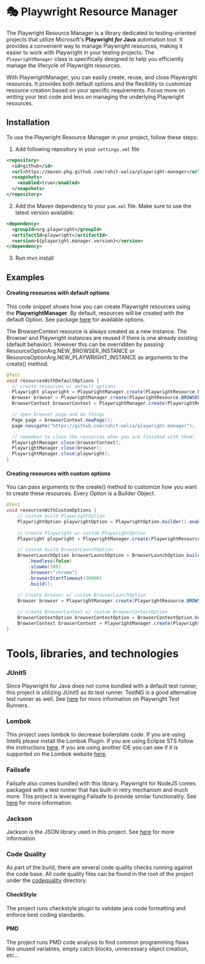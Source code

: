 # 🎭 Playwright Resource Manager

The Playwright Resource Manager is a library dedicated to testing-oriented projects that utilize Microsoft's 
**Playwright _for_ Java** automation tool. It provides a convenient way to manage Playwright resources, 
making it easier to work with Playwright in your testing projects. The `PlaywrightManager` class is 
specifically designed to help you efficiently manage the lifecycle of Playwright resources.

With PlaywrightManager, you can easily create, reuse, and close Playwright resources. 
It provides both default options and the flexibility to customize resource creation based on your specific requirements. 
Focus more on writing your test code and less on managing the underlying Playwright resources.

## Installation

To use the Playwright Resource Manager in your project, follow these steps:

1. Add following repository in your `settings.xml` file
```xml
<repository>
  <id>github</id>
  <url>https://maven.pkg.github.com/rohit-walia/playwright-manager</url>
  <snapshots>
    <enabled>true</enabled>
  </snapshots>
</repository>
```

2. Add the Maven dependency to your `pom.xml` file. Make sure to use the latest version available:
```xml
<dependency>
  <groupId>org.playwright</groupId>
  <artifactId>playwright</artifactId>
  <version>${playwright.manager.version}</version>
</dependency>
```

3. Run mvn install

## Examples

#### Creating resources with default options

This code snippet shows how you can create Playwright resources using the **PlaywrightManager**.
By default, resources will be created with the default Option. See package [here](playwright/src/main/java/org/playwright/core/options)
for available options.

The BrowserContext resource is always created as a new instance.
The Browser and Playwright instances are reused if there is one already existing (default behavior).
However this can be overridden by passing ResourceOptionArg.NEW_BROWSER_INSTANCE or ResourceOptionArg.NEW_PLAYWRIGHT_INSTANCE
as arguments to the create() method.

```Java
@Test
void resourcesWithDefaultOptions {
  // create resources w/ default options
  Playwright playwright = PlaywrightManager.create(PlaywrightResource.PLAYWRIGHT);
  Browser browser = PlaywrightManager.create(PlaywrightResource.BROWSER);
  BrowserContext browserContext = PlaywrightManager.create(PlaywrightResource.BROWSER_CONTEXT);

  // open browser page and do things
  Page page = browserContext.newPage();
  page.navigate("https://github.com/rohit-walia/playwright-manager");

  // remember to close the resources when you are finished with them!
  PlaywrightManager.close(browserContext);
  PlaywrightManager.close(browser);
  PlaywrightManager.close(playwright);
}
```

#### Creating resources with custom options

You can pass arguments to the create() method to customize how you want to create these resources. Every
Option is a Builder Object.

```Java
@Test
void resourcesWithCustomOptions {
    // custom build PlaywrightOption
    PlaywrightOption playwrightOption = PlaywrightOption.builder().enableDebugMode(true).build();
    
    // create Playwright w/ custom PlaywrightOption
    Playwright playwright = PlaywrightManager.create(PlaywrightResource.PLAYWRIGHT, playwrightOption);

    // custom build BrowserLaunchOption
    BrowserLaunchOption browserLaunchOption = BrowserLaunchOption.builder()
        .headless(false)
        .slowmo(300)
        .browser("chrome")
        .browserStartTimeout(30000)
        .build();
    
    // create Browser w/ custom BrowserLaunchOption
    Browser browser = PlaywrightManager.create(PlaywrightResource.BROWSER, browserLaunchOption);

    // create BrowserContext w/ custom BrowserContextOption
    BrowserContextOption browserContextOption = BrowserContextOption.builder().recordVideoDir("target/video").build();
    BrowserContext browserContext = PlaywrightManager.create(PlaywrightResource.BROWSER_CONTEXT, browserContextOption);
}
```

# Tools, libraries, and technologies

### JUnit5

Since Playwright for Java does not come bundled with a default test runner, this project is utilizing JUnit5 as its test runner.
TestNG is a good alternative test runner as well. See [here](https://playwright.dev/java/docs/test-runners) for more information on Playwright Test Runners.

### Lombok

This project uses lombok to decrease boilerplate code. If you are using Intellij please install the Lombok Plugin. If
you are using Eclipse STS follow the instructions [here](https://projectlombok.org/setup/eclipse).
If you are using another IDE you can see if it is supported on the Lombok website [here](https://projectlombok.org).

### Failsafe

Failsafe also comes bundled with this library. Playwright for NodeJS comes packaged with a test runner that has built-in 
retry mechanism and much more. This project is leveraging Failsafe to provide similar functionality. 
See [here](https://maven.apache.org/surefire/maven-failsafe-plugin/) for more information.

### Jackson

Jackson is the JSON library used in this project. See [here](https://github.com/FasterXML/jackson) for more information.


### Code Quality

As part of the build, there are several code quality checks running against the code base. All code quality files can be
found in the root of the project under the [codequality](.codequality) directory.

#### CheckStyle

The project runs checkstyle plugin to validate java code formatting and enforce best coding standards.

#### PMD

The project runs PMD code analysis to find common programming flaws like unused variables, empty catch blocks, unnecessary
object creation, etc...
